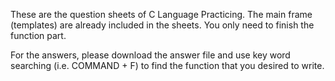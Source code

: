 These are the question sheets of C Language Practicing. The main frame (templates) are already included in the sheets. You only need to finish the function part.

For the answers, please download the answer file and use key word searching (i.e. COMMAND + F) to find the function that you desired to write.
